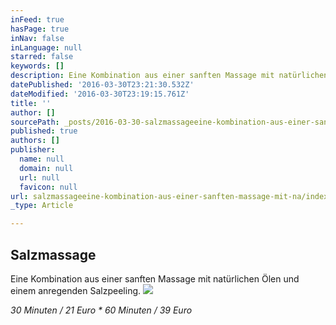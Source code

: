 ```yaml
---
inFeed: true
hasPage: true
inNav: false
inLanguage: null
starred: false
keywords: []
description: Eine Kombination aus einer sanften Massage mit natürlichen Ölen und einem anregenden Salzpeeling.
datePublished: '2016-03-30T23:21:30.532Z'
dateModified: '2016-03-30T23:19:15.761Z'
title: ''
author: []
sourcePath: _posts/2016-03-30-salzmassageeine-kombination-aus-einer-sanften-massage-mit-na.md
published: true
authors: []
publisher:
  name: null
  domain: null
  url: null
  favicon: null
url: salzmassageeine-kombination-aus-einer-sanften-massage-mit-na/index.html
_type: Article

---
```

## Salzmassage

Eine Kombination aus einer sanften Massage mit natürlichen Ölen und einem anregenden Salzpeeling.
![](https://the-grid-user-content.s3-us-west-2.amazonaws.com/ee262414-0ecf-4c3e-834b-0038e88d26a9.jpg)

_30 Minuten / 21 Euro \* 60 Minuten / 39 Euro_